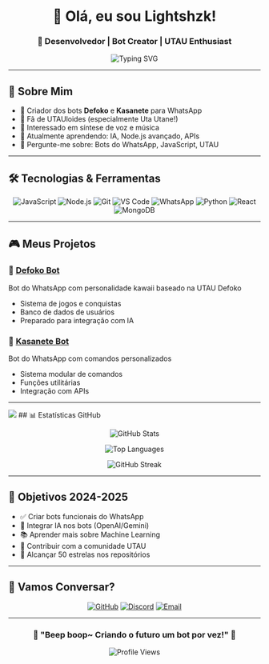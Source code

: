 <div align="center">

# 👋 Olá, eu sou Lightshzk! 

### 💜 Desenvolvedor | Bot Creator | UTAU Enthusiast

<img src="https://readme-typing-svg.herokuapp.com?font=Fira+Code&pause=1000&color=A78BFA&center=true&vCenter=true&width=435&lines=Criador+de+Bots+do+WhatsApp;Amante+de+UTAUloides;Programador+JavaScript;Sempre+aprendendo+algo+novo!" alt="Typing SVG" />

</div>

---

## 🌸 Sobre Mim

- 🤖 Criador dos bots **Defoko** e **Kasanete** para WhatsApp
- 💜 Fã de UTAUloides (especialmente Uta Utane!)
- 🎵 Interessado em síntese de voz e música
- 🌱 Atualmente aprendendo: IA, Node.js avançado, APIs
- 💬 Pergunte-me sobre: Bots do WhatsApp, JavaScript, UTAU

---

## 🛠️ Tecnologias & Ferramentas

<div align="center">

![JavaScript](https://img.shields.io/badge/-JavaScript-F7DF1E?style=for-the-badge&logo=javascript&logoColor=black)
![Node.js](https://img.shields.io/badge/-Node.js-339933?style=for-the-badge&logo=node.js&logoColor=white)
![Git](https://img.shields.io/badge/-Git-F05032?style=for-the-badge&logo=git&logoColor=white)
![VS Code](https://img.shields.io/badge/-VS%20Code-007ACC?style=for-the-badge&logo=visual-studio-code&logoColor=white)
![WhatsApp](https://img.shields.io/badge/-WhatsApp-25D366?style=for-the-badge&logo=whatsapp&logoColor=white)
![Python](https://img.shields.io/badge/-Python-3776AB?style=for-the-badge&logo=python&logoColor=white)
![React](https://img.shields.io/badge/-React-61DAFB?style=for-the-badge&logo=react&logoColor=black)
![MongoDB](https://img.shields.io/badge/-MongoDB-47A248?style=for-the-badge&logo=mongodb&logoColor=white)

</div>

---

## 🎮 Meus Projetos

### 🌸 [Defoko Bot](https://github.com/Lightshzk/defoko-bot)
Bot do WhatsApp com personalidade kawaii baseado na UTAU Defoko
- Sistema de jogos e conquistas
- Banco de dados de usuários
- Preparado para integração com IA

### 🎵 [Kasanete Bot](https://github.com/Lightshzk/kasanete-bot)
Bot do WhatsApp com comandos personalizados
- Sistema modular de comandos
- Funções utilitárias
- Integração com APIs

---
<img src="https://capsule-render.vercel.app/api?type=waving&color=gradient&height=200&section=header&text=Lightshzk&fontSize=80&fontAlignY=35&animation=twinkling&fontColor=ffffff" />
## 📊 Estatísticas GitHub

<div align="center">

![GitHub Stats](https://github-readme-stats.vercel.app/api?username=Lightshzk&show_icons=true&theme=tokyonight&hide_border=true)

![Top Languages](https://github-readme-stats.vercel.app/api/top-langs/?username=Lightshzk&layout=compact&theme=tokyonight&hide_border=true)

![GitHub Streak](https://github-readme-streak-stats.herokuapp.com/?user=Lightshzk&theme=tokyonight&hide_border=true)



</div>

---

## 🎯 Objetivos 2024-2025

- ✅ Criar bots funcionais do WhatsApp
- 🔄 Integrar IA nos bots (OpenAI/Gemini)
- 📚 Aprender mais sobre Machine Learning
- 🎵 Contribuir com a comunidade UTAU
- 🌟 Alcançar 50 estrelas nos repositórios

---

## 💬 Vamos Conversar?

<div align="center">

[![GitHub](https://img.shields.io/badge/-GitHub-181717?style=for-the-badge&logo=github)](https://github.com/Lightshzk)
[![Discord](https://img.shields.io/badge/-light31shzk-5865F2?style=for-the-badge&logo=discord&logoColor=white)](https://discord.com/users/1037657241488195664)
[![Email](https://img.shields.io/badge/-Email-D14836?style=for-the-badge&logo=gmail&logoColor=white)](mailto:light31shzk@gmail.com)

</div>

---

<div align="center">

### 💜 "Beep boop~ Criando o futuro um bot por vez!" 💜

![Profile Views](https://komarev.com/ghpvc/?username=Lightshzk&color=blueviolet&style=flat-square)

</div>
